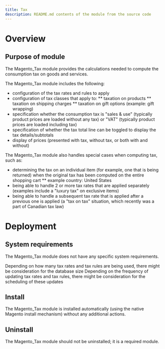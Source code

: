 ```yaml
---
title: Tax
description: README.md contents of the module from the source code
---
```


# Overview
## Purpose of module
The Magento_Tax module provides the calculations needed to compute the consumption tax on goods and services.

The Magento_Tax module includes the following:
* configuration of the tax rates and rules to apply
* configuration of tax classes that apply to:
** taxation on products
** taxation on shipping charges
** taxation on gift options (example: gift wrapping)
* specification whether the consumption tax is "sales & use" (typically product prices are loaded without any tax) or "VAT" (typically product prices are loaded including tax)
* specification of whether the tax total line can be toggled to display the tax details/subtotals
* display of prices (presented with tax, without tax, or both with and without)

The Magento_Tax module also handles special cases when computing tax, such as:
* determining the tax on an individual item (for example, one that is being returned) when the original tax has been computed on the entire shopping cart
** example country: United States
* being able to handle 2 or more tax rates that are applied separately (examples include a "luxury tax" on exclusive items)
* being able to handle a subsequent tax rate that is applied after a previous one is applied (a "tax on tax" situation, which recently was a part of Canadian tax law)

# Deployment
## System requirements
The Magento_Tax module does not have any specific system requirements.

Depending on how many tax rates and tax rules are being used, there might be consideration for the database size
Depending on the frequency of updating tax rates and tax rules, there might be consideration for the scheduling of these updates

## Install
The Magento_Tax module is installed automatically (using the native Magento install mechanism) without any additional actions.

## Uninstall
The Magento_Tax module should not be uninstalled; it is a required module.

